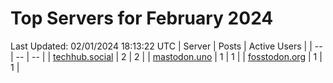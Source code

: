 # Top Servers for February 2024
Last Updated: 02/01/2024 18:13:22 UTC
| Server | Posts | Active Users |
| -- | -- | -- |
| [techhub.social](https://techhub.social/tags/PowerShell) | 2 | 2 |
| [mastodon.uno](https://mastodon.uno/tags/PowerShell) | 1 | 1 |
| [fosstodon.org](https://fosstodon.org/tags/PowerShell) | 1 | 1 |
